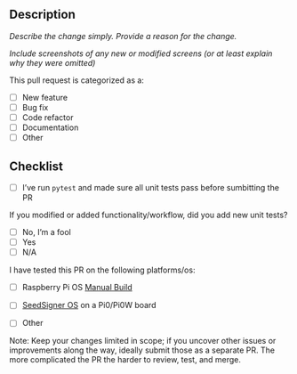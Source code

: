 ## Description

_Describe the change simply. Provide a reason for the change._

_Include screenshots of any new or modified screens (or at least explain why they were omitted)_

This pull request is categorized as a:

- [ ] New feature
- [ ] Bug fix
- [ ] Code refactor
- [ ] Documentation
- [ ] Other

## Checklist

- [ ] I’ve run `pytest` and made sure all unit tests pass before sumbitting the PR

If you modified or added functionality/workflow, did you add new unit tests?

- [ ] No, I’m a fool
- [ ] Yes
- [ ] N/A

I have tested this PR on the following platforms/os:

- [ ] Raspberry Pi OS [Manual Build](https://github.com/SeedSigner/seedsigner/blob/dev/docs/manual_installation.md)
- [ ] [SeedSigner OS](https://github.com/SeedSigner/seedsigner-os) on a Pi0/Pi0W board
- [ ] Other


Note: Keep your changes limited in scope; if you uncover other issues or improvements along the way, ideally submit those as a separate PR. The more complicated the PR the harder to review, test, and merge.

